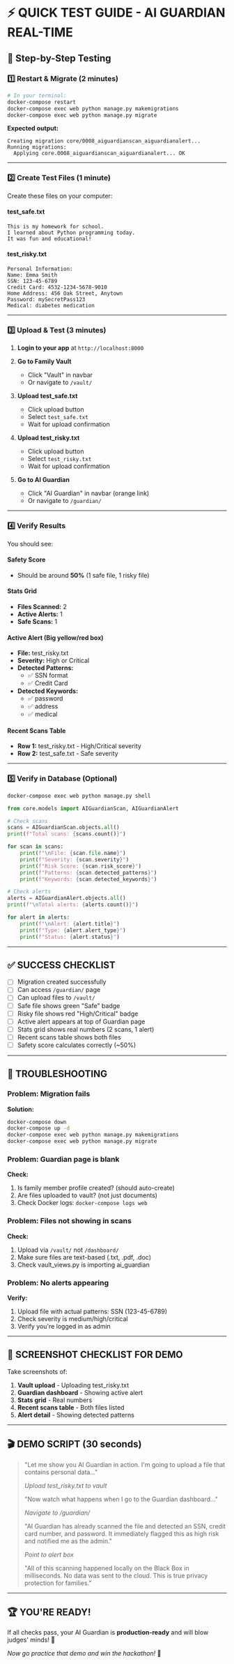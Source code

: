 # ⚡ QUICK TEST GUIDE - AI GUARDIAN REAL-TIME

## 🚀 Step-by-Step Testing

### 1️⃣ **Restart & Migrate** (2 minutes)

```bash
# In your terminal:
docker-compose restart
docker-compose exec web python manage.py makemigrations
docker-compose exec web python manage.py migrate
```

**Expected output:**
```
Creating migration core/0008_aiguardianscan_aiguardianalert...
Running migrations:
  Applying core.0008_aiguardianscan_aiguardianalert... OK
```

---

### 2️⃣ **Create Test Files** (1 minute)

Create these files on your computer:

#### **test_safe.txt**
```
This is my homework for school.
I learned about Python programming today.
It was fun and educational!
```

#### **test_risky.txt**
```
Personal Information:
Name: Emma Smith
SSN: 123-45-6789
Credit Card: 4532-1234-5678-9010
Home Address: 456 Oak Street, Anytown
Password: mySecretPass123
Medical: diabetes medication
```

---

### 3️⃣ **Upload & Test** (3 minutes)

1. **Login to your app** at `http://localhost:8000`

2. **Go to Family Vault**
   - Click "Vault" in navbar
   - Or navigate to `/vault/`

3. **Upload test_safe.txt**
   - Click upload button
   - Select `test_safe.txt`
   - Wait for upload confirmation

4. **Upload test_risky.txt**
   - Click upload button
   - Select `test_risky.txt`
   - Wait for upload confirmation

5. **Go to AI Guardian**
   - Click "AI Guardian" in navbar (orange link)
   - Or navigate to `/guardian/`

---

### 4️⃣ **Verify Results**

You should see:

#### **Safety Score**
- Should be around **50%** (1 safe file, 1 risky file)

#### **Stats Grid**
- **Files Scanned:** 2
- **Active Alerts:** 1
- **Safe Scans:** 1

#### **Active Alert** (Big yellow/red box)
- **File:** test_risky.txt
- **Severity:** High or Critical
- **Detected Patterns:**
  - ✅ SSN format
  - ✅ Credit Card
- **Detected Keywords:**
  - ✅ password
  - ✅ address
  - ✅ medical

#### **Recent Scans Table**
- **Row 1:** test_risky.txt - High/Critical severity
- **Row 2:** test_safe.txt - Safe severity

---

### 5️⃣ **Verify in Database** (Optional)

```bash
docker-compose exec web python manage.py shell
```

```python
from core.models import AIGuardianScan, AIGuardianAlert

# Check scans
scans = AIGuardianScan.objects.all()
print(f"Total scans: {scans.count()}")

for scan in scans:
    print(f"\nFile: {scan.file.name}")
    print(f"Severity: {scan.severity}")
    print(f"Risk Score: {scan.risk_score}")
    print(f"Patterns: {scan.detected_patterns}")
    print(f"Keywords: {scan.detected_keywords}")

# Check alerts
alerts = AIGuardianAlert.objects.all()
print(f"\nTotal alerts: {alerts.count()}")

for alert in alerts:
    print(f"\nAlert: {alert.title}")
    print(f"Type: {alert.alert_type}")
    print(f"Status: {alert.status}")
```

---

## ✅ SUCCESS CHECKLIST

- [ ] Migration created successfully
- [ ] Can access `/guardian/` page
- [ ] Can upload files to `/vault/`
- [ ] Safe file shows green "Safe" badge
- [ ] Risky file shows red "High/Critical" badge
- [ ] Active alert appears at top of Guardian page
- [ ] Stats grid shows real numbers (2 scans, 1 alert)
- [ ] Recent scans table shows both files
- [ ] Safety score calculates correctly (~50%)

---

## 🐛 TROUBLESHOOTING

### **Problem:** Migration fails
**Solution:**
```bash
docker-compose down
docker-compose up -d
docker-compose exec web python manage.py makemigrations
docker-compose exec web python manage.py migrate
```

### **Problem:** Guardian page is blank
**Check:**
1. Is family member profile created? (should auto-create)
2. Are files uploaded to vault? (not just documents)
3. Check Docker logs: `docker-compose logs web`

### **Problem:** Files not showing in scans
**Check:**
1. Upload via `/vault/` not `/dashboard/`
2. Make sure files are text-based (.txt, .pdf, .doc)
3. Check vault_views.py is importing ai_guardian

### **Problem:** No alerts appearing
**Verify:**
1. Upload file with actual patterns: SSN (123-45-6789)
2. Check severity is medium/high/critical
3. Verify you're logged in as admin

---

## 📸 SCREENSHOT CHECKLIST FOR DEMO

Take screenshots of:

1. **Vault upload** - Uploading test_risky.txt
2. **Guardian dashboard** - Showing active alert
3. **Stats grid** - Real numbers
4. **Recent scans table** - Both files listed
5. **Alert detail** - Showing detected patterns

---

## 🎬 DEMO SCRIPT (30 seconds)

> "Let me show you AI Guardian in action. I'm going to upload a file that contains personal data..."
>
> *Upload test_risky.txt to vault*
>
> "Now watch what happens when I go to the Guardian dashboard..."
>
> *Navigate to /guardian/*
>
> "AI Guardian has already scanned the file and detected an SSN, credit card number, and password. It immediately flagged this as high risk and notified me as the admin."
>
> *Point to alert box*
>
> "All of this scanning happened locally on the Black Box in milliseconds. No data was sent to the cloud. This is true privacy protection for families."

---

## 🏆 YOU'RE READY!

If all checks pass, your AI Guardian is **production-ready** and will blow judges' minds! 🎉

*Now go practice that demo and win the hackathon!* 🚀
